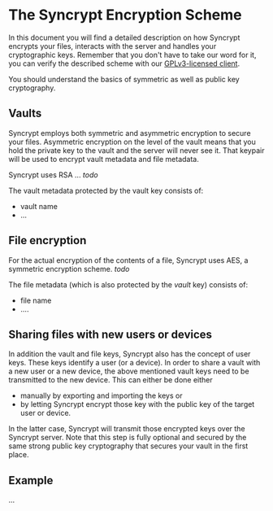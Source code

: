 The Syncrypt Encryption Scheme
==============================

In this document you will find a detailed description on how Syncrypt encrypts
your files, interacts with the server and handles your cryptographic keys.
Remember that you don't have to take our word for it, you can verify the
described scheme with our [GPLv3-licensed client](https://github.com/syncrypt/client).

You should understand the basics of symmetric as well as public key cryptography.


Vaults
------

Syncrypt employs both symmetric and asymmetric encryption to secure your files.
Asymmetric encryption on the level of the vault means that you hold the private
key to the vault and the server will never see it. That keypair will be used to
encrypt vault metadata and file metadata.

Syncrypt uses RSA ... *todo*

The vault metadata protected by the vault key consists of:

 * vault name
 * ...


File encryption
---------------

For the actual encryption of the contents of a file, Syncrypt uses AES, a symmetric
encryption scheme. *todo*

The file metadata (which is also protected by the *vault* key) consists of:

 * file name
 * ....


Sharing files with new users or devices
---------------------------------------

In addition the vault and file keys, Syncrypt also has the concept of user
keys. These keys identify a user (or a device). In order to share a vault with
a new user or a new device, the above mentioned vault keys need to be
transmitted to the new device. This can either be done either

 * manually by exporting and importing the keys or
 * by letting Syncrypt encrypt those key with the public key of the target user or device.

In the latter case, Syncrypt will transmit those encrypted keys over the Syncrypt
server. Note that this step is fully optional and secured by the same strong
public key cryptography that secures your vault in the first place.


Example
-------

...
